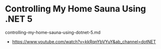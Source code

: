 # Controlling My Home Sauna Using .NET 5

controlling-my-home-sauna-using-dotnet-5.md

*   https://www.youtube.com/watch?v=kkRqnYbVYuY&ab_channel=dotNET
